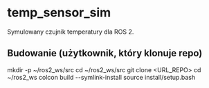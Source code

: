 # temp_sensor_sim

Symulowany czujnik temperatury dla ROS 2.

## Budowanie (użytkownik, który klonuje repo)
mkdir -p ~/ros2_ws/src
cd ~/ros2_ws/src
git clone <URL_REPO>
cd ~/ros2_ws
colcon build --symlink-install
source install/setup.bash
